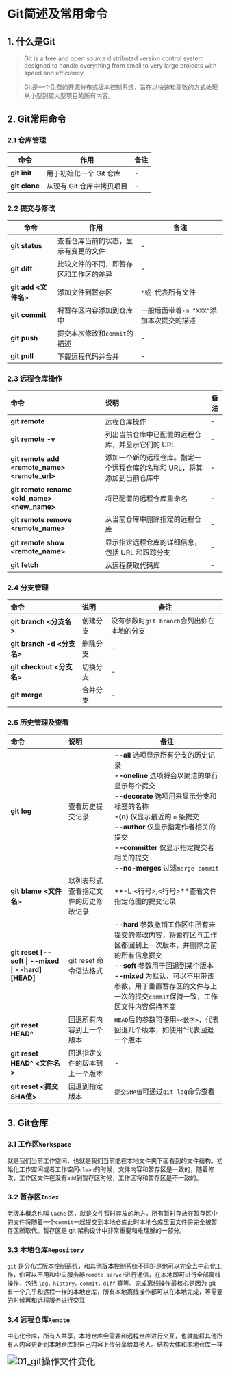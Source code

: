 # Git简述及常用命令

## 1. 什么是Git

> Git is a free and open source distributed version control system designed to handle everything from small to very large projects with speed and efficiency.
>
> Git是一个免费的开源分布式版本控制系统，旨在以快速和高效的方式处理从小型到超大型项目的所有内容。
>
> [Git官网]: https://git-scm.com/

## 2. Git常用命令

### 2.1 仓库管理

| 命令          | 作用                      | 备注 |
| ------------- | ------------------------- | ---- |
| **git init**  | 用于初始化一个 Git 仓库   | -    |
| **git clone** | 从现有 Git 仓库中拷贝项目 | -    |

### 2.2 提交与修改

| 命令                  | 作用                                   | 备注                                     |
| --------------------- | -------------------------------------- | ---------------------------------------- |
| **git status**        | 查看仓库当前的状态，显示有变更的文件   | -                                        |
| **git diff**          | 比较文件的不同，即暂存区和工作区的差异 | -                                        |
| **git add  <文件名>** | 添加文件到暂存区                       | `*`或`.`代表所有文件                     |
| **git commit**        | 将暂存区内容添加到仓库中               | 一般后面带着`-m "XXX"`添加本次提交的描述 |
| **git push**          | 提交本次修改和`commit`的描述           | -                                        |
| **git pull**          | 下载远程代码并合并                     | -                                        |

### 2.3 远程仓库操作

| 命令                                          | 说明                                                         | 备注 |
| :-------------------------------------------- | :----------------------------------------------------------- | ---- |
| **git remote**                                | 远程仓库操作                                                 | -    |
| **git remote -v**                             | 列出当前仓库中已配置的远程仓库，并显示它们的 URL             | -    |
| **git remote add <remote_name> <remote_url>** | 添加一个新的远程仓库。指定一个远程仓库的名称和 URL，将其添加到当前仓库中 | -    |
| **git remote rename <old_name> <new_name>**   | 将已配置的远程仓库重命名                                     | -    |
| **git remote remove <remote_name>**           | 从当前仓库中删除指定的远程仓库                               | -    |
| **git remote show <remote_name>**             | 显示指定远程仓库的详细信息，包括 URL 和跟踪分支              | -    |
| **git fetch**                                 | 从远程获取代码库                                             | -    |

### 2.4 分支管理

| 命令                       | 说明     | 备注                                       |
| :------------------------- | :------- | ------------------------------------------ |
| **git branch <分支名>**    | 创建分支 | 没有参数时`git branch`会列出你在本地的分支 |
| **git branch -d <分支名>** | 删除分支 | -                                          |
| **git checkout <分支名>**  | 切换分支 | -                                          |
| **git merge**              | 合并分支 | -                                          |

### 2.5 历史管理及查看

| 命令                                               | 说明                                 | 备注                                                         |
| :------------------------------------------------- | :----------------------------------- | ------------------------------------------------------------ |
| **git log**                                        | 查看历史提交记录                     | **--all** 选项显示所有分支的历史记录<br />**--oneline** 选项将会以简洁的单行显示每个提交<br />**--decorate** 选项用来显示分支和标签的名称<br />**-(n)** 仅显示最近的 `n` 条提交<br />**--author** 仅显示指定作者相关的提交<br />**--committer** 仅显示指定提交者相关的提交<br />**--no-merges** 过滤`merge commit` |
| **git blame  <文件名>**                            | 以列表形式查看指定文件的历史修改记录 | **-L <行号>,<行号>**查看文件指定范围的提交记录               |
| **git reset [--soft \| --mixed \| --hard] [HEAD]** | git reset 命令语法格式               | **--hard** 参数撤销工作区中所有未提交的修改内容，将暂存区与工作区都回到上一次版本，并删除之前的所有信息提交<br />**--soft** 参数用于回退到某个版本<br />**--mixed** 为默认，可以不用带该参数，用于重置暂存区的文件与上一次的提交`commit`保持一致，工作区文件内容保持不变 |
| **git reset HEAD^**                                | 回退所有内容到上一个版本             | `HEAD`后的参数可使用`~<数字>`，代表回退几个版本，如使用`^`代表回退一个版本 |
| **git reset HEAD^ <文件名>**                       | 回退指定文件的版本到上一个版本       | -                                                            |
| **git  reset  <提交SHA值>**                        | 回退到指定版本                       | `提交SHA值`可通过`git log`命令查看                           |

## 3. Git仓库

### 3.1 工作区`Workspace`

就是我们当前工作空间，也就是我们当前能在本地文件夹下面看到的文件结构。初始化工作空间或者工作空间`clean`的时候，文件内容和暂存区是一致的，随着修改，工作区文件在没有`add`到暂存区时候，工作区将和暂存区是不一致的。

### 3.2 暂存区`Index`

老版本概念也叫 `Cache` 区，就是文件暂时存放的地方，所有暂时存放在暂存区中的文件将随着一个`commit`一起提交到本地仓库此时本地仓库里面文件将完全被暂存区所取代。暂存区是 git 架构设计中非常重要和难理解的一部分。

### 3.3 本地仓库`Repository`

`git` 是分布式版本控制系统，和其他版本控制系统不同的是他可以完全去中心化工作，你可以不用和中央服务器`remote server`进行通信，在本地即可进行全部离线操作，包括 `log，history，commit，diff` 等等。完成离线操作最核心是因为 git 有一个几乎和远程一样的本地仓库，所有本地离线操作都可以在本地完成，等需要的时候再和远程服务进行交互

### 3.4 远程仓库`Remote`

中心化仓库，所有人共享，本地仓库会需要和远程仓库进行交互，也就能将其他所有人内容更新到本地仓库把自己内容上传分享给其他人。结构大体和本地仓库一样

<img src="./img/01_git操作文件变化.png" alt="01_git操作文件变化" style="zoom:150%;" />
